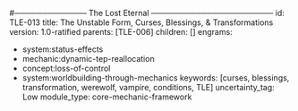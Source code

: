 #───────────── The Lost Eternal ──────────────────────
id:        TLE-013
title:     The Unstable Form, Curses, Blessings, & Transformations
version:   1.0-ratified
parents:   [TLE-006]
children:  []
engrams:
 - system:status-effects
 - mechanic:dynamic-tep-reallocation
 - concept:loss-of-control
 - system:worldbuilding-through-mechanics
keywords:  [curses, blessings, transformation, werewolf, vampire, conditions, TLE]
uncertainty_tag: Low
module_type: core-mechanic-framework